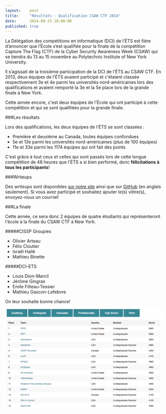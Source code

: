 ```yaml
---
layout:    post
title:     "Résultats - Qualification CSAW CTF 2014"
date:      2014-09-23 18:00:00
published: true
---
```


La Délégation des compétitions en informatique (DCI) de l’ÉTS est fière d’annoncer que l’École s’est qualifiée pour la finale de la compétition Capture The Flag (CTF) de la Cyber Security Awareness Week (CSAW) qui se tiendra du 13 au 15 novembre au Polytechnic Institute of New York University.

Il s’agissait de la troisième participation de la DCI de l'ÉTS au CSAW CTF. En 2013, deux équipes de l'ÉTS avaient participé et c'étaient classée respectivement 3e et 4e parmi les universités nord-américaines lors des qualifications et avaient remporté la 3e et la 5e place lors de la grande finale à New York. 

Cette année encore, c'est deux équipes de l'École qui ont participé à cette compétition et qui se sont qualifiées pour la grande finale.

###Les résultats

Lors des qualifications, les deux équipes de l'ÉTS se sont classées :

* Première et deuxième au Canada, toutes équipes confondues
* 5e et 13e parmi les universités nord-américaines (plus de 100 équipes)
* 11e et 33e parmi les 1174 équipes qui ont fait des points

C'est grâce à tout ceux et celles qui sont passés lors de cette longue compétition de 48 heures que l'ÉTS a si bien performé, donc __félicitations à tous les participants__!

###Writeups

Des writeups sont disponibles [sur notre site](/writeups/) ainsi que sur [GitHub](https://github.com/ctfs/write-ups/tree/master/csaw-ctf-2014) (en anglais seulement). Si vous avez participé et souhaitez ajouter le(s) vôtre(s), envoyez-nous un courriel!

###La finale

Cette année, ce sera donc 2 équipes de quatre étudiants qui représenteront l'école à la finale du CSAW CTF à New York. 

#####CISSP Groupies
* Olivier Arteau 
* Félix Cloutier
* Israël Hallé
* Mathieu Binette

#####DCI-ETS
* Louis Dion-Marcil
* Jérôme Gingras
* Emile Filteau-Tessier
* Mathieu Gascon-Lefebvre

On leur souhaite bonne chance!

[![Résultats - Qualification CSAW CTF 2013](/img/news/resultats-qualifs-csaw-2014.png)](https://ctf.isis.poly.edu/scoreboard?sort=qualify)
